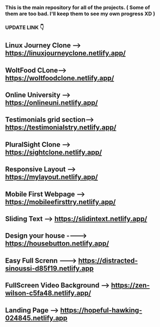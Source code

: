 ### This is the main repository for all of the projects. ( Some of them are too bad. I'll keep them to see my own progress XD )

### UPDATE LINK 👇


## Linux Journey Clone --> https://linuxjourneyclone.netlify.app/

## WoltFood CLone--> https://woltfoodclone.netlify.app/

## Online University -->  https://onlineuni.netlify.app/

## Testimonials grid section-->  https://testimonialstry.netlify.app/

## PluralSight Clone --> https://sightclone.netlify.app/

## Responsive Layout --> https://mylayout.netlify.app/

## Mobile First Webpage --> https://mobileefirsttry.netlify.app/

## Sliding Text --> https://slidintext.netlify.app/

## Design your house ----> https://housebutton.netlify.app/

## Easy Full Screnn ---> https://distracted-sinoussi-d85f19.netlify.app

## FullScreen Video Background --> https://zen-wilson-c5fa48.netlify.app/

## Landing Page --> https://hopeful-hawking-024845.netlify.app












